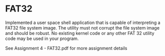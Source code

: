 # FAT32
 Implemented a user space shell application that is capable of interpreting a FAT32 file system image. The utility must not corrupt the file system image and should be robust. No existing kernel code or any other FAT 32 utility code may be used in your program.


See Assignment 4 - FAT32.pdf for more assignment details
